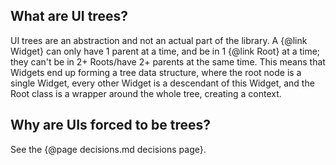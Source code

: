 ## What are UI trees?

UI trees are an abstraction and not an actual part of the library. A
{@link Widget} can only have 1 parent at a time, and be in 1 {@link Root} at a
time; they can't be in 2+ Roots/have 2+ parents at the same time. This means
that Widgets end up forming a tree data structure, where the root node is a
single Widget, every other Widget is a descendant of this Widget, and the Root
class is a wrapper around the whole tree, creating a context.

## Why are UIs forced to be trees?

See the {@page decisions.md decisions page}.
